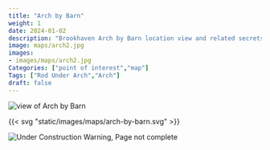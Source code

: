 ```yaml
---
title: "Arch by Barn"
weight: 1
date: 2024-01-02
description: "Brookhaven Arch by Barn location view and related secrets"
image: maps/arch2.jpg
images:
- images/maps/arch2.jpg
Categories: ["point of interest","map"]
Tags: ["Rod Under Arch","Arch"]
draft: false
--- 
```



<!-- ![LOC PIC]() -->

![view of Arch by Barn](/images/maps/arch2.jpg)

{{< svg "static/images/maps/arch-by-barn.svg" >}}

![Under Construction Warning, Page not complete](/images/under_construction.png)

<!-- <hr style="background-color: #28b44c" size=8>

### CaseBook Items

- [URL](/)

<hr style="background-color: #28b44c" size=8>

### Quests

- [URL](/) -->